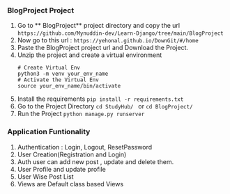 
### BlogProject Project
1. Go to ** BlogProject** project directory and copy the url 
    ```https://github.com/Mynuddin-dev/Learn-Django/tree/main/BlogProject ```
2. Now go to this url :  ``` https://yehonal.github.io/DownGit/#/home ``` 
3. Paste the BlogProject project url and Download the Project.
4. Unzip the project and create a virtual environment 
    ``` 
    # Create Virtual Env
    python3 -m venv your_env_name
    # Activate the Virtual Env
    source your_env_name/bin/activate
    ```
5. Install the requirements
    ``` pip install -r requirements.txt  ```
6.  Go to the Project Directory
    ``` cd StudyHub/  ```
    or
    ``` cd BlogProject/ ```
7. Run the Project
    ``` python manage.py runserver ```

### Application Funtionality
1. Authentication : Login, Logout, ResetPassword
2. User Creation(Registration and Login)
3. Auth user can add new post , update and delete them.
4. User Profile and update profile
5. User Wise Post List
6. Views are Default class based Views

